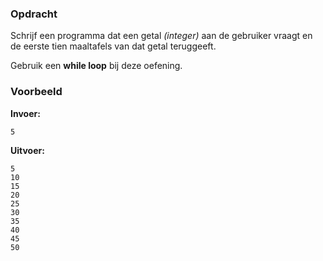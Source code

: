 ### Opdracht

Schrijf een programma dat een getal *(integer)* aan de gebruiker vraagt en de eerste tien maaltafels van dat getal teruggeeft.

Gebruik een **while loop** bij deze oefening.

### Voorbeeld

**Invoer:**

    5

**Uitvoer:**

    5
    10
    15
    20
    25
    30
    35
    40
    45
    50
